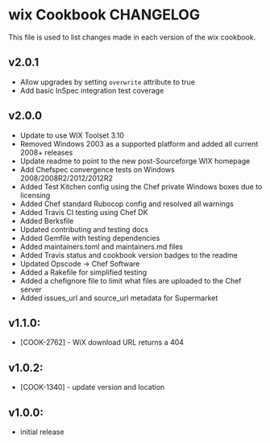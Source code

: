 wix Cookbook CHANGELOG
======================
This file is used to list changes made in each version of the wix cookbook.

## v2.0.1
* Allow upgrades by setting `overwrite` attribute to true
* Add basic InSpec integration test coverage

## v2.0.0
* Update to use WIX Toolset 3.10
* Removed Windows 2003 as a supported platform and added all current 2008+ releases
* Update readme to point to the new post-Sourceforge WIX homepage
* Add Chefspec convergence tests on Windows 2008/2008R2/2012/2012R2
* Added Test Kitchen config using the Chef private Windows boxes due to licensing
* Added Chef standard Rubocop config and resolved all warnings
* Added Travis CI testing using Chef DK
* Added Berksfile
* Updated contributing and testing docs
* Added Gemfile with testing dependencies
* Added maintainers.toml and maintainers.md files
* Added Travis status and cookbook version badges to the readme
* Updated Opscode -> Chef Software
* Added a Rakefile for simplified testing
* Added a chefignore file to limit what files are uploaded to the Chef server
* Added issues_url and source_url metadata for Supermarket

## v1.1.0:
* [COOK-2762] - WiX download URL returns a 404

## v1.0.2:
* [COOK-1340] - update version and location

## v1.0.0:
* initial release
